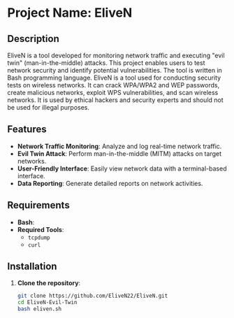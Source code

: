 # Project Name: EliveN

## Description
EliveN is a tool developed for monitoring network traffic and executing "evil twin" (man-in-the-middle) attacks. This project enables users to test network security and identify potential vulnerabilities. The tool is written in Bash programming language.
EliveN is a tool used for conducting security tests on wireless networks. It can crack WPA/WPA2 and WEP passwords, create malicious networks, exploit WPS vulnerabilities, and scan wireless networks. It is used by ethical hackers and security experts and should not be used for illegal purposes.

## Features
- **Network Traffic Monitoring**: Analyze and log real-time network traffic.
- **Evil Twin Attack**: Perform man-in-the-middle (MITM) attacks on target networks.
- **User-Friendly Interface**: Easily view network data with a terminal-based interface.
- **Data Reporting**: Generate detailed reports on network activities.

## Requirements
- **Bash**:
- **Required Tools**: 
  - `tcpdump`
  - `curl`

## Installation
1. **Clone the repository**:
   ```bash
   git clone https://github.com/EliveN22/EliveN.git
   cd EliveN-Evil-Twin
   bash eliven.sh

